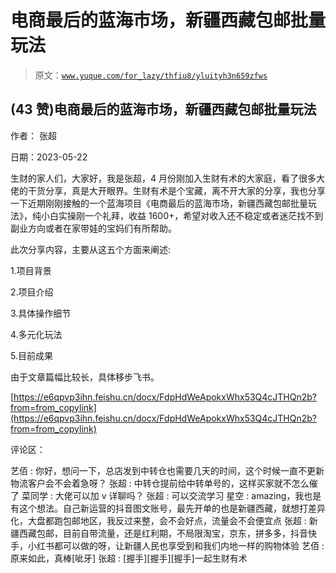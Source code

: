 # 电商最后的蓝海市场，新疆西藏包邮批量玩法

> 原文：[`www.yuque.com/for_lazy/thfiu8/yluityh3n659zfws`](https://www.yuque.com/for_lazy/thfiu8/yluityh3n659zfws)



## (43 赞)电商最后的蓝海市场，新疆西藏包邮批量玩法 

作者： 张超 

日期：2023-05-22 

生财的家人们，大家好，我是张超，4 月份刚加入生财有术的大家庭，看了很多大佬的干货分享，真是大开眼界。生财有术是个宝藏，离不开大家的分享，我也分享一下近期刚刚接触的一个蓝海项目《电商最后的蓝海市场，新疆西藏包邮批量玩法》，纯小白实操刚一个礼拜，收益 1600+，希望对收入还不稳定或者迷茫找不到副业方向或者在家带娃的宝妈们有所帮助。 

此次分享内容，主要从这五个方面来阐述: 

1.项目背景 

2.项目介绍 

3.具体操作细节 

4.多元化玩法 

5.目前成果 

由于文章篇幅比较长，具体移步飞书。 

[https://e6qpvp3ihn.feishu.cn/docx/FdpHdWeApokxWhx53Q4cJTHQn2b?from=from_copylink](https://e6qpvp3ihn.feishu.cn/docx/FdpHdWeApokxWhx53Q4cJTHQn2b?from=from_copylink) 

评论区： 

艺佰 : 你好，想问一下，总店发到中转仓也需要几天的时间，这个时候一直不更新物流客户会不会着急呀？ 张超 : 中转仓提前给中转单号的，这样买家就不怎么催了 菜同学 : 大佬可以加 v 详聊吗？ 张超 : 可以交流学习 星空 : amazing，我也是有这个想法。自己新运营的抖音图文账号，最先开单的也是新疆西藏，就想打差异化，大盘都跑包邮地区，我反过来整，会不会好点，流量会不会便宜点 张超 : 新疆西藏包邮，目前自带流量，还是红利期，不局限淘宝，京东，拼多多，抖音快手，小红书都可以做的呀，让新疆人民也享受到和我们内地一样的购物体验 艺佰 : 原来如此，真棒[呲牙] 张超 : [握手][握手][握手]一起生财有术